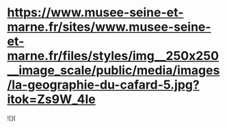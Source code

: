# https://www.musee-seine-et-marne.fr/sites/www.musee-seine-et-marne.fr/files/styles/img__250x250__image_scale/public/media/images/la-geographie-du-cafard-5.jpg?itok=Zs9W_4Ie

![](
